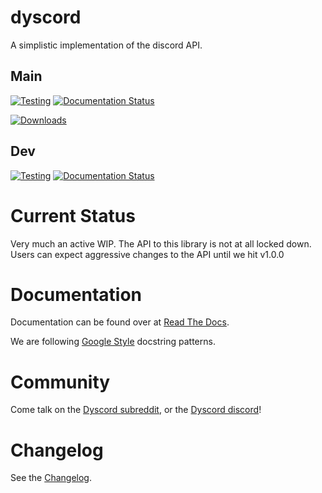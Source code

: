 # dyscord

A simplistic implementation of the discord API.

## Main

[![Testing](https://github.com/isbe-house/dyscord/actions/workflows/python-testing.yml/badge.svg?branch=main)](https://github.com/isbe-house/dyscord/actions/workflows/python-testing.yml) [![Documentation Status](https://readthedocs.org/projects/dyscord/badge/?version=main)](https://dyscord.readthedocs.io/en/main/?badge=main)

[![Downloads](https://static.pepy.tech/personalized-badge/dyscord?period=month&units=international_system&left_color=grey&right_color=brightgreen&left_text=Downloads)](https://pepy.tech/project/dyscord)

## Dev

[![Testing](https://github.com/isbe-house/dyscord/actions/workflows/python-testing.yml/badge.svg?branch=dev)](https://github.com/isbe-house/dyscord/actions/workflows/python-testing.yml) [![Documentation Status](https://readthedocs.org/projects/dyscord/badge/?version=dev)](https://dyscord.readthedocs.io/en/dev/?badge=dev)


# Current Status

Very much an active WIP. The API to this library is not at all locked down. Users can expect aggressive changes to the API until we hit v1.0.0

# Documentation

Documentation can be found over at [Read The Docs](https://dyscord.readthedocs.io/).

We are following [Google Style](https://sphinxcontrib-napoleon.readthedocs.io/en/latest/example_google.html) docstring patterns.

# Community

Come talk on the [Dyscord subreddit](https://www.reddit.com/r/dyscord/), or the [Dyscord discord](https://discord.gg/Q9NFzgZx)!

# Changelog

See the [Changelog](docs/changelog.md).
